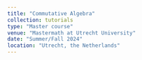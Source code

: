 ```yaml
---
title: "Commutative Algebra"
collection: tutorials
type: "Master course"
venue: "Mastermath at Utrecht University"
date: "Summer/Fall 2024"
location: "Utrecht, the Netherlands"
---
```

